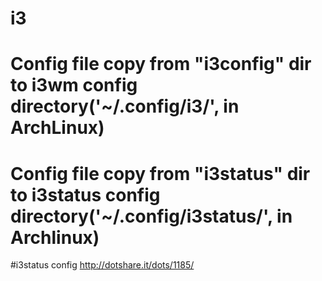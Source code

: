 # i3
# Config file copy from "i3config" dir to i3wm config directory('~/.config/i3/', in ArchLinux)
# Config file copy from "i3status" dir to i3status config directory('~/.config/i3status/', in Archlinux)

#i3status config http://dotshare.it/dots/1185/
